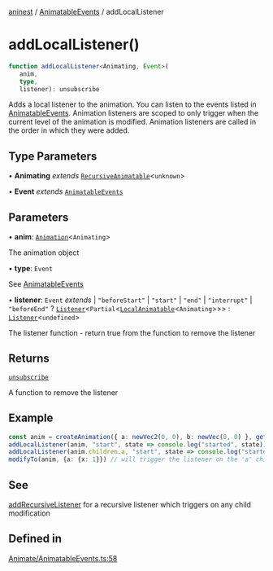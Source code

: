 [aninest](../../index.md) / [AnimatableEvents](../index.md) / addLocalListener

# addLocalListener()

```ts
function addLocalListener<Animating, Event>(
   anim, 
   type, 
   listener): unsubscribe
```

Adds a local listener to the animation. You can listen to the  events listed in [AnimatableEvents](../type-aliases/AnimatableEvents.md).
Animation listeners are scoped to only trigger when the current level of the animation is modified.
Animation listeners are called in the order in which they were added.

## Type Parameters

• **Animating** *extends* [`RecursiveAnimatable`](../../AnimatableTypes/type-aliases/RecursiveAnimatable.md)\<`unknown`\>

• **Event** *extends* [`AnimatableEvents`](../type-aliases/AnimatableEvents.md)

## Parameters

• **anim**: [`Animation`](../../AnimatableTypes/type-aliases/Animation.md)\<`Animating`\>

The animation object

• **type**: `Event`

See [AnimatableEvents](../type-aliases/AnimatableEvents.md)

• **listener**: `Event` *extends* 
  \| `"beforeStart"`
  \| `"start"`
  \| `"end"`
  \| `"interrupt"`
  \| `"beforeEnd"` ? [`Listener`](../../Listeners/type-aliases/Listener.md)\<`Partial`\<[`LocalAnimatable`](../../AnimatableTypes/type-aliases/LocalAnimatable.md)\<`Animating`\>\>\> : [`Listener`](../../Listeners/type-aliases/Listener.md)\<`undefined`\>

The listener function - return true from the function to remove the listener

## Returns

[`unsubscribe`](../../AnimatableTypes/type-aliases/unsubscribe.md)

A function to remove the listener

## Example

```ts
const anim = createAnimation({ a: newVec2(0, 0), b: newVec(0, 0) }, getLinearInterp(1))
addLocalListener(anim, "start", state => console.log("started", state)) // will never get triggered no matter what
addLocalListener(anim.children.a, "start", state => console.log("started", state)) // will trigger
modifyTo(anim, {a: {x: 1}}) // will trigger the listener on the 'a' child
```

## See

[addRecursiveListener](addRecursiveListener.md) for a recursive listener which triggers on any child modification

## Defined in

[Animate/AnimatableEvents.ts:58](https://github.com/zphrs/aninest/blob/d10ff1271505e062a71fdb453fe27ee5103a9c80/core/src/Animate/AnimatableEvents.ts#L58)
